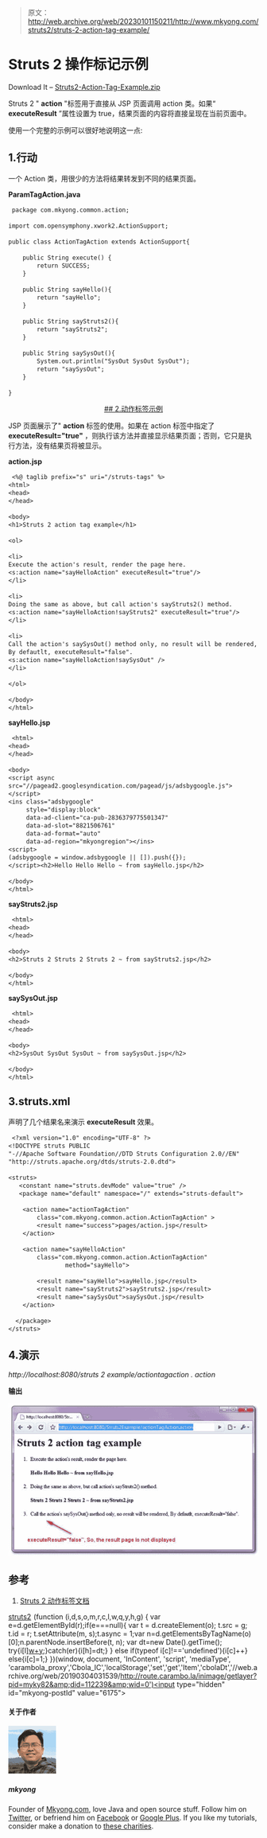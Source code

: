 > 原文：<http://web.archive.org/web/20230101150211/http://www.mkyong.com/struts2/struts-2-action-tag-example/>

# Struts 2 操作标记示例

Download It – [Struts2-Action-Tag-Example.zip](http://web.archive.org/web/20190304031539/http://www.mkyong.com/wp-content/uploads/2010/07/Struts2-Action-Tag-Example.zip)

Struts 2 " **action** "标签用于直接从 JSP 页面调用 action 类。如果“ **executeResult** ”属性设置为 true，结果页面的内容将直接呈现在当前页面中。

使用一个完整的示例可以很好地说明这一点:

## 1.行动

一个 Action 类，用很少的方法将结果转发到不同的结果页面。

**ParamTagAction.java**

```
 package com.mkyong.common.action;

import com.opensymphony.xwork2.ActionSupport;

public class ActionTagAction extends ActionSupport{

	public String execute() {
		return SUCCESS;
	}

	public String sayHello(){
		return "sayHello";
	}

	public String sayStruts2(){
		return "sayStruts2";
	}

	public String saySysOut(){
		System.out.println("SysOut SysOut SysOut");
		return "saySysOut";
	}

} 
```

 <ins class="adsbygoogle" style="display:block; text-align:center;" data-ad-format="fluid" data-ad-layout="in-article" data-ad-client="ca-pub-2836379775501347" data-ad-slot="6894224149">## 2.动作标签示例

JSP 页面展示了" **action** 标签的使用。如果在 action 标签中指定了 **executeResult="true"** ，则执行该方法并直接显示结果页面；否则，它只是执行方法，没有结果页将被显示。

**action.jsp**

```
 <%@ taglib prefix="s" uri="/struts-tags" %>
<html>
<head>
</head>

<body>
<h1>Struts 2 action tag example</h1>

<ol>

<li>
Execute the action's result, render the page here. 
<s:action name="sayHelloAction" executeResult="true"/>
</li>

<li>
Doing the same as above, but call action's sayStruts2() method. 
<s:action name="sayHelloAction!sayStruts2" executeResult="true"/>
</li>

<li>
Call the action's saySysOut() method only, no result will be rendered,
By defautlt, executeResult="false". 
<s:action name="sayHelloAction!saySysOut" />
</li>

</ol>

</body>
</html> 
```

**sayHello.jsp**

```
 <html>
<head>
</head>

<body>
<script async src="//pagead2.googlesyndication.com/pagead/js/adsbygoogle.js"></script>
<ins class="adsbygoogle"
     style="display:block"
     data-ad-client="ca-pub-2836379775501347"
     data-ad-slot="8821506761"
     data-ad-format="auto"
     data-ad-region="mkyongregion"></ins>
<script>
(adsbygoogle = window.adsbygoogle || []).push({});
</script><h2>Hello Hello Hello ~ from sayHello.jsp</h2>

</body>
</html> 
```

**sayStruts2.jsp**

```
 <html>
<head>
</head>

<body>
<h2>Struts 2 Struts 2 Struts 2 ~ from sayStruts2.jsp</h2>

</body>
</html> 
```

**saySysOut.jsp**

```
 <html>
<head>
</head>

<body>
<h2>SysOut SysOut SysOut ~ from saySysOut.jsp</h2>

</body>
</html> 
```

## 3.struts.xml

声明了几个结果名来演示 **executeResult** 效果。

```
 <?xml version="1.0" encoding="UTF-8" ?>
<!DOCTYPE struts PUBLIC
"-//Apache Software Foundation//DTD Struts Configuration 2.0//EN"
"http://struts.apache.org/dtds/struts-2.0.dtd">

<struts>
   <constant name="struts.devMode" value="true" />
   <package name="default" namespace="/" extends="struts-default">

	<action name="actionTagAction" 
		class="com.mkyong.common.action.ActionTagAction" >
		<result name="success">pages/action.jsp</result>
	</action>

	<action name="sayHelloAction" 
		class="com.mkyong.common.action.ActionTagAction" 
                method="sayHello">

		<result name="sayHello">sayHello.jsp</result>
		<result name="sayStruts2">sayStruts2.jsp</result>
		<result name="saySysOut">saySysOut.jsp</result>
	</action>

  </package>
</struts> 
```

## 4.演示

*http://localhost:8080/struts 2 example/actiontagaction . action*

**输出**

![Struts 2 action tag example](img/0c2608ffbd0b2f277f3044b1d19585cf.png "Struts2-Action-Tag-Example")

## 参考

1.  [Struts 2 动作标签文档](http://web.archive.org/web/20190304031539/http://struts.apache.org/2.0.14/docs/action.html)

[struts2](http://web.archive.org/web/20190304031539/http://www.mkyong.com/tag/struts2/)</ins>![](img/c6a21f55c9c36b719e28b23915e7063d.png) (function (i,d,s,o,m,r,c,l,w,q,y,h,g) { var e=d.getElementById(r);if(e===null){ var t = d.createElement(o); t.src = g; t.id = r; t.setAttribute(m, s);t.async = 1;var n=d.getElementsByTagName(o)[0];n.parentNode.insertBefore(t, n); var dt=new Date().getTime(); try{i[l][w+y](h,i[l][q+y](h)+'&amp;'+dt);}catch(er){i[h]=dt;} } else if(typeof i[c]!=='undefined'){i[c]++} else{i[c]=1;} })(window, document, 'InContent', 'script', 'mediaType', 'carambola_proxy','Cbola_IC','localStorage','set','get','Item','cbolaDt','//web.archive.org/web/20190304031539/http://route.carambo.la/inimage/getlayer?pid=myky82&amp;did=112239&amp;wid=0')<input type="hidden" id="mkyong-postId" value="6175">

#### 关于作者

![author image](img/356c340d26aa9de2203115324f3ae51e.png)

##### mkyong

Founder of [Mkyong.com](http://web.archive.org/web/20190304031539/http://mkyong.com/), love Java and open source stuff. Follow him on [Twitter](http://web.archive.org/web/20190304031539/https://twitter.com/mkyong), or befriend him on [Facebook](http://web.archive.org/web/20190304031539/http://www.facebook.com/java.tutorial) or [Google Plus](http://web.archive.org/web/20190304031539/https://plus.google.com/110948163568945735692?rel=author). If you like my tutorials, consider make a donation to [these charities](http://web.archive.org/web/20190304031539/http://www.mkyong.com/blog/donate-to-charity/).